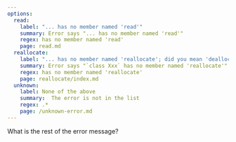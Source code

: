 ```yaml
---
options:
  read:
    label: "... has no member named 'read'"
    summary: Error says "... has no member named 'read'"
    regex: has no member named 'read'
    page: read.md
  reallocate:
    label: "... has no member named 'reallocate'; did you mean 'deallocate'?"
    summary: Error says "`class Xxx` has no member named 'reallocate'"
    regex: has no member named 'reallocate'
    page: reallocate/index.md
  unknown:
    label: None of the above
    summary:  The error is not in the list
    regex: .*
    page: /unknown-error.md
---
```


What is the rest of the error message?
